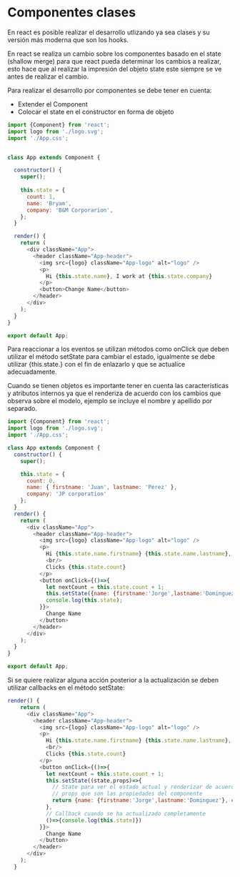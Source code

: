 # Componentes clases

En react es posible realizar el desarrollo utlizando ya sea clases y su versión más moderna que son los hooks.

En react se realiza un cambio sobre los componentes basado en el state (shallow merge) para que react pueda determinar los cambios a realizar, esto hace que al realizar la impresión del objeto state este siempre se ve antes de realizar el cambio.

Para realizar el desarrollo por componentes se debe tener en cuenta:

- Extender el Component
- Colocar el state en el constructor en forma de objeto

```javascript
import {Component} from 'react';
import logo from './logo.svg';
import './App.css';


class App extends Component {

  constructor() {
    super();
    
    this.state = {
      count: 1,
      name: 'Bryam',
      company: 'B&M Corporarion',
    };
  }

  render() {
    return (
      <div className="App">
        <header className="App-header">
          <img src={logo} className="App-logo" alt="logo" />
          <p>
            Hi {this.state.name}, I work at {this.state.company}
          </p>
          <button>Change Name</button>
        </header>
      </div>
    );
  }
}

export default App;
```

Para reaccionar a los eventos se utilizan métodos como onClick que deben utilizar el método setState para cambiar el estado, igualmente se debe utilizar {this.state.<propiedad>} con el fin de enlazarlo y que se actualice adecuadamente.

Cuando se tienen objetos es importante tener en cuenta las características y atributos internos ya que el renderiza de acuerdo con los cambios que observa sobre el modelo, ejemplo se incluye el nombre y apellido por separado.

```JavaScript
import {Component} from 'react';
import logo from './logo.svg';
import './App.css';

class App extends Component {
  constructor() {
    super();

    this.state = {
      count: 0,
      name: { firstname: 'Juan', lastname: 'Perez' },
      company: 'JP corporation'
    };
  }
  render() {
    return (
      <div className="App">
        <header className="App-header">
          <img src={logo} className="App-logo" alt="logo" />
          <p>
            Hi {this.state.name.firstname} {this.state.name.lastname}, I work at {this.state.company}
            <br/>
            Clicks {this.state.count}
          </p>
          <button onClick={()=>{
            let nextCount = this.state.count + 1;
            this.setState({name: {firstname:'Jorge',lastname:'Dominguez'}, count: nextCount})
            console.log(this.state);
          }}>
            Change Name
          </button>
        </header>
      </div>
    );
  }
}

export default App;
```

Si se quiere realizar alguna acción posterior a la actualización se deben utilizar callbacks en el método setState:

```JavaScript
render() {
    return (
      <div className="App">
        <header className="App-header">
          <img src={logo} className="App-logo" alt="logo" />
          <p>
            Hi {this.state.name.firstname} {this.state.name.lastname}, I work at {this.state.company}
            <br/>
            Clicks {this.state.count}
          </p>
          <button onClick={()=>{
            let nextCount = this.state.count + 1;
            this.setState((state,props)=>{
              // State para ver el estado actual y renderizar de acuerdo con eso
              // props que son las propiedades del componente
              return {name: {firstname:'Jorge',lastname:'Dominguez'}, count: nextCount}
            },
            // Callback cuando se ha actualizado completamente 
            ()=>{console.log(this.state)})
          }}>
            Change Name
          </button>
        </header>
      </div>
    );
  }
```

